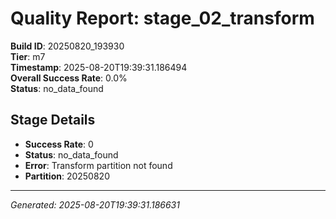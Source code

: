 # Quality Report: stage_02_transform

**Build ID**: 20250820_193930  
**Tier**: m7  
**Timestamp**: 2025-08-20T19:39:31.186494  
**Overall Success Rate**: 0.0%  
**Status**: no_data_found

## Stage Details

- **Success Rate**: 0
- **Status**: no_data_found
- **Error**: Transform partition not found
- **Partition**: 20250820

---
*Generated: 2025-08-20T19:39:31.186631*
